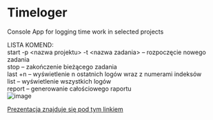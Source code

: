 # Timeloger
Console App for logging time work in selected projects

LISTA KOMEND:<br>
start -p \<nazwa projektu\> -t \<nazwa zadania\> – rozpoczęcie nowego zadania <br>
stop – zakończenie bieżącego zadania <br>
last +n – wyświetlenie n ostatnich logów wraz z numerami indeksów <br>
list – wyświetlenie wszystkich logów <br>
report  – generowanie całościowego raportu <br>
![image](https://github.com/Jaroslaw123/Timeloger/assets/123239878/40727595-ab1d-493e-a089-bab1144801db)

  
<a href="https://github.com/Jaroslaw123/Timeloger/blob/master/doc/prezentacja_Timeloger.pptx">Prezentacja znajduje się pod tym linkiem</a>
